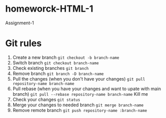 # homeworck-HTML-1
Assignment-1

# Git rules

1. Create a new branch `git checkout -b branch-name`
2. Switch branch `git checkout branch-name`
3. Check existing branches `git branch`
4. Remove branch `git branch -D branch-name`
5. Pull the changes (when you don't have your changes) `git pull repository-name branch-name`
6. Pull rebase (when you have your changes and want to upate with main branch) `git pull --rebase repository-name branch-name`
Kill me
7.  Check your changes `git status`
8. Merge your changes to needed branch `git merge branch-name`
9. Remove remote branch `git push repository-name :branch-name`